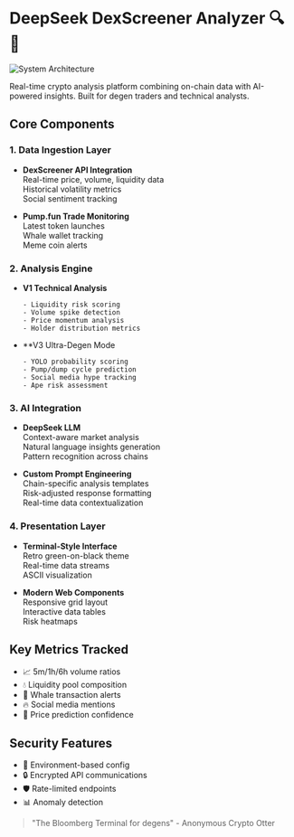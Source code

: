 # DeepSeek DexScreener Analyzer 🔍🚀

![System Architecture](https://i.imgur.com/mX8pzKL.png)

Real-time crypto analysis platform combining on-chain data with AI-powered insights. Built for degen traders and technical analysts.

## Core Components

### 1. Data Ingestion Layer
- **DexScreener API Integration**  
  Real-time price, volume, liquidity data  
  Historical volatility metrics  
  Social sentiment tracking

- **Pump.fun Trade Monitoring**  
  Latest token launches  
  Whale wallet tracking  
  Meme coin alerts

### 2. Analysis Engine
- **V1 Technical Analysis**  
  ```
  - Liquidity risk scoring
  - Volume spike detection
  - Price momentum analysis
  - Holder distribution metrics
  ```

- **V3 Ultra-Degen Mode  
  ```
  - YOLO probability scoring
  - Pump/dump cycle prediction
  - Social media hype tracking
  - Ape risk assessment
  ```

### 3. AI Integration
- **DeepSeek LLM**  
  Context-aware market analysis  
  Natural language insights generation  
  Pattern recognition across chains

- **Custom Prompt Engineering**  
  Chain-specific analysis templates  
  Risk-adjusted response formatting  
  Real-time data contextualization

### 4. Presentation Layer
- **Terminal-Style Interface**  
  Retro green-on-black theme  
  Real-time data streams  
  ASCII visualization

- **Modern Web Components**  
  Responsive grid layout  
  Interactive data tables  
  Risk heatmaps

## Key Metrics Tracked
- 📈 5m/1h/6h volume ratios
- 💧 Liquidity pool composition
- 🚨 Whale transaction alerts
- 🔥 Social media mentions
- 🎯 Price prediction confidence

## Security Features
- 🔑 Environment-based config
- 🔒 Encrypted API communications
- 🛡️ Rate-limited endpoints
- 📊 Anomaly detection

> "The Bloomberg Terminal for degens" - Anonymous Crypto Otter 